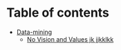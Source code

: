 # Table of contents

* [Data-mining](README.md)
  * [No Vision and Values jk jjkklkk](readme/no-vision-and-values-jk-jjkklkk.md)
